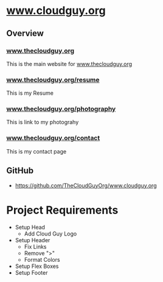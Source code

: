 # www.cloudguy.org

## Overview
### www.thecloudguy.org
This is the main website for www.thecloudguy.org

### www.thecloudguy.org/resume
This is my Resume

### www.thecloudguy.org/photography
This is link to my photograhy

### www.thecloudguy.org/contact
This is my contact page


## GitHub
- https://github.com/TheCloudGuyOrg/www.cloudguy.org


# Project Requirements
- Setup Head
    - Add Cloud Guy Logo
- Setup Header
    - Fix Links
    - Remove ">"
    - Format Colors
- Setup Flex Boxes
- Setup Footer






